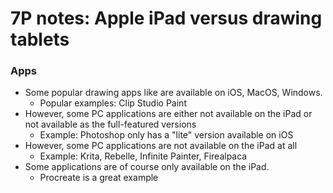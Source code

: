 # 7P notes: Apple iPad versus drawing tablets

### Apps

* Some popular drawing apps like are available on iOS, MacOS, Windows.
  * Popular examples: Clip Studio Paint&#x20;
* However, some PC applications are either not available on the iPad or not available as the full-featured versions
  * Example: Photoshop only has a "lite" version available on iOS
* However, some PC applications are not available on the iPad at all
  * Example: Krita, Rebelle, Infinite Painter, Firealpaca
* Some applications are of course only available on the iPad.
  * Procreate is a great example&#x20;
